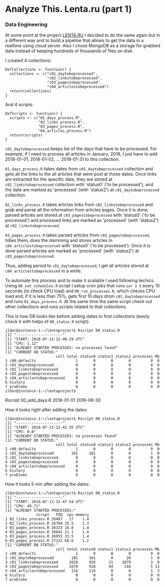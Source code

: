 # Analyze This. Lenta.ru (part 1)

### Data Engineering

At some point at the project [LENTA.RU](https://github.com/ildarcheg/lenta/) I decided to do the same again but in a different way and to build a pipeline that allows to get the data in a realtime using cloud server. Also I chose MongoDB as a storage for grabbed data instead of keeping hundreds of thousands of files on disk.

I created 4 collections:
```
DefCollections <- function() {
  collections <- c("c01_daytobeprocessed", 
                   "c02_linkstobeprocessed", 
                   "c03_pagestobeprocessed", 
                   "c04_articlestobeprocessed")
  return(collections)
}
```

And 4 scripts:
```
DefScripts <- function() {
  scripts <- c("01_days_process.R", 
               "02_links_process.R", 
               "03_pages_process.R", 
               "04_articles_process.R")
  return(scripts)
}
```

`c01_daytobeprocessed` keeps list of the days that have to be processed. For example, if I need to process all articles in January, 2018, I just have to add 2018-01-01, 2018-01-02, .., 2018-01-31 to this collection.

`01_days_process.R` takes dates from `c01_daytobeprocessed` collection and gets all the links to the all articles that were post at those dates. Once links are extracted for the specific date, they are stored at `c02_linkstobeprocessed` collection with 'status0' ('to be processed'), and the date are marked as 'processed' (with 'status2') at `c01_daytobeprocessed` collection.

`02_links_process.R` takes articles links from `c02_linkstobeprocessed` and grab and parse all the information from articles pages. Once it is done, parsed articles are stored at `c03_pagestobeprocessed` with 'status0' ('to be processed') and processed links are marked as 'processed' (with 'status2') at `c02_linkstobeprocessed`.

`03_pages_process.R` takes parsed articles from `c03_pagestobeprocessed`, tidies them, does the stemming and stores articles in `c04_articlestobeprocessed` with 'status0' ('to be processed'). Once it is done parsed articles are marked as 'processed' (with 'status2') at `c03_pagestobeprocessed`.

Thus, adding period to `c01_daytobeprocessed`, I get all articles stored at `c04_articlestobeprocessed` in a while.

To automate this process and to make it scalable I used following techics. Using `00_set_schedules.R` script I setup cron jobs that runs `sar 1 5` every 10 seconds (to check CPU load) and `00_run_processes.R`, which checks CPU load and, if it is less than 75%, gets first 10 days drom `c01_daytobeprocessed` and runs `01_days_process.R`. At the same time the same script check out other collections and runs scripts related to that collections.

This is how DB looks like before adding dates to first collections (easily check it with helps of `00_status.R` script):
```
ildar@instance-1:~/lentaproject$ Rscript 00_status.R 
[1] "---------------------"
[1] "START: 2018-07-13-12-40-29 UTC"
[1] "CPU: 1.12"
[1] "ALREADY STARTED PROCESSES: no processes found"
[1] "CURRENT DB STATUS:"
                       coll total status0 status1 status2 processes Mb
1 c00_defaults                  1       0       0       0         0  0
2 c01_daytobeprocessed          0       0       0       0         0  0
3 c02_linkstobeprocessed        0       0       0       0         0  0
4 c03_pagestobeprocessed        0       0       0       0         0  0
5 c04_articlestobeprocessed     0       0       0       0         0  0
6 history                       0       0       0       0         0  0
7 problems                      0       0       0       0         0  0
ildar@instance-1:~/lentaproject$
```

Rscript 00_add_days.R 2018-01-01 2018-06-30

How it looks right after adding the dates:
```
ildar@instance-1:~/lentaproject$ Rscript 00_status.R  
[1] "---------------------"
[1] "START: 2018-07-13-12-42-35 UTC"
[1] "CPU: 0.6"
[1] "ALREADY STARTED PROCESSES: no processes found"
[1] "CURRENT DB STATUS:"
                       coll total status0 status1 status2 processes Mb
1 c00_defaults                  1       0       0       0         0  0
2 c01_daytobeprocessed        181     181       0       0         1  0
3 c02_linkstobeprocessed        0       0       0       0         0  0
4 c03_pagestobeprocessed        0       0       0       0         0  0
5 c04_articlestobeprocessed     0       0       0       0         0  0
6 history                       0       0       0       0         0  0
7 problems                      0       0       0       0         0  0
```

How it looks 5 min after adding the dates:
```
ildar@instance-1:~/lentaproject$ Rscript 00_status.R 
[1] "---------------------"
[1] "START: 2018-07-13-12-47-54 UTC"
[1] "CPU: 45.71"
[1] "ALREADY STARTED PROCESSES:"
              script   PID  cpu memory
1 02_links_process.R 26487   17    1.4
2 02_links_process.R 26789 25.5    1.3
3 03_pages_process.R 26323 18.8    1.4
4 03_pages_process.R 26641 21.1    1.4
5 03_pages_process.R 26955 33.5    1.4
6 03_pages_process.R 27122 68.6    1.2
[1] "CURRENT DB STATUS:"
                       coll total status0 status1 status2 processes Mb
1 c00_defaults                  1       0       0       0         0  0
2 c01_daytobeprocessed        181     161       0      20         1  0
3 c02_linkstobeprocessed     2028     928      21    1079         3  0
4 c03_pagestobeprocessed     1078     918      44     116         5 13
5 c04_articlestobeprocessed   116     116       0       0         1  3
6 history                       0       0       0       0         0  0
7 problems                      0       0       0       0         0  0
```

